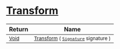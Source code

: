 # [Transform](./UniformScale-100663845.md)



| Return | Name | 
| --- | --- | 
| <sub>[Void](https://docs.microsoft.com/en-us/dotnet/api/System.Void)</sub>| <sub>[Transform](./UniformScale-100663845.md) ( [`Signature`](./../../../../Signature.md) signature )</sub>| <br>


